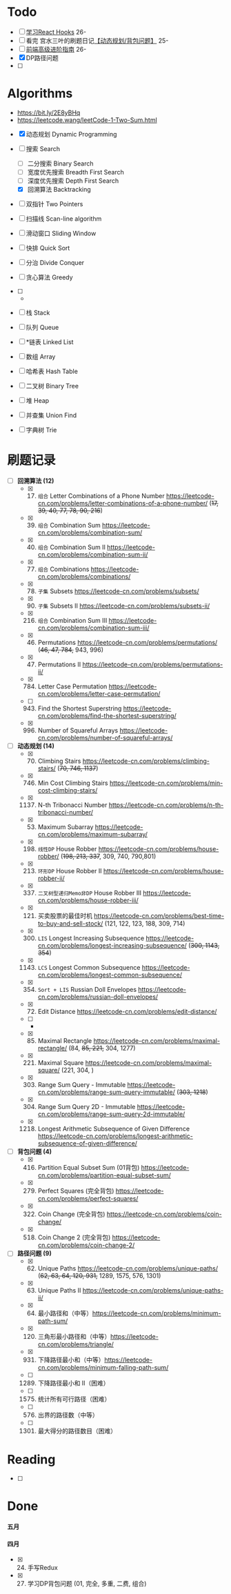 # Todo

- [ ] [学习React Hooks](https://zh-hans.reactjs.org/docs/hooks-intro.html) 26-
- [ ] 看完 宫水三叶的刷题日记[【动态规划/背包问题】](https://mp.weixin.qq.com/mp/appmsgalbum?__biz=MzU4NDE3MTEyMA==&action=getalbum&album_id=1751702161341628417&scene=173&from_msgid=2247486107&from_itemidx=1&count=3&nolastread=1#wechat_redirect) 25-
- [ ] [前端高级进阶指南](https://github.com/sl1673495/blogs/issues/37) 26-
- [x] DP路径问题
- [ ] 



# Algorithms 

- https://bit.ly/2E8yBHq
- https://leetcode.wang/leetCode-1-Two-Sum.html
- [x] 动态规划 Dynamic Programming  
- [ ] 搜索 Search
  - [ ] 二分搜索 Binary Search  
  - [ ] 宽度优先搜索 Breadth First Search  
  - [ ] 深度优先搜索 Depth First Search 
  - [x] 回溯算法 Backtracking  
- [ ] 双指针 Two Pointers  
- [ ] 扫描线 Scan-line algorithm  
- [ ] 滑动窗口 Sliding Window  
- [ ] 快排 Quick Sort  
- [ ] 分治 Divide Conquer  
- [ ] 贪心算法 Greedy  
- [ ] -
- [ ] 栈 Stack  
- [ ] 队列 Queue  
- [ ] *链表 Linked List  
- [ ] 数组 Array  
- [ ] 哈希表 Hash Table  
- [ ] 二叉树 Binary Tree   
- [ ] 堆 Heap  
- [ ] 并查集 Union Find  
- [ ] 字典树 Trie  





# 刷题记录
- [ ] **回溯算法 (12)**
  - [x] 17. `组合` Letter Combinations of a Phone Number  https://leetcode-cn.com/problems/letter-combinations-of-a-phone-number/ (~~17, 39, 40, 77, 78, 90, 216~~)
  - [x] 39. `组合` Combination Sum  https://leetcode-cn.com/problems/combination-sum/
  - [x] 40. `组合` Combination Sum II  https://leetcode-cn.com/problems/combination-sum-ii/
  - [x] 77. `组合` Combinations  https://leetcode-cn.com/problems/combinations/
  - [x] 78. `子集` Subsets  https://leetcode-cn.com/problems/subsets/ 
  - [x] 90. `子集` Subsets II  https://leetcode-cn.com/problems/subsets-ii/
  - [x] 216. `组合` Combination Sum III  https://leetcode-cn.com/problems/combination-sum-iii/
  - [x] 46. Permutations  https://leetcode-cn.com/problems/permutations/ (~~46, 47, 784,~~ 943, 996)
  - [x] 47. Permutations II  https://leetcode-cn.com/problems/permutations-ii/
  - [x] 784. Letter Case Permutation  https://leetcode-cn.com/problems/letter-case-permutation/
  - [ ] 943. Find the Shortest Superstring  https://leetcode-cn.com/problems/find-the-shortest-superstring/
  - [x] 996. Number of Squareful Arrays  https://leetcode-cn.com/problems/number-of-squareful-arrays/

- [ ] **动态规划 (14)**
  - [x] 70. Climbing Stairs https://leetcode-cn.com/problems/climbing-stairs/ (~~70, 746, 1137~~)
  - [x] 746. Min Cost Climbing Stairs https://leetcode-cn.com/problems/min-cost-climbing-stairs/
  - [x] 1137. N-th Tribonacci Number https://leetcode-cn.com/problems/n-th-tribonacci-number/
  - [x] 53. Maximum Subarray https://leetcode-cn.com/problems/maximum-subarray/
  - [x] 198. `线性DP` House Robber https://leetcode-cn.com/problems/house-robber/    (~~198, 213, 337~~, 309, 740, 790,801) 
  - [x] 213. `环形DP` House Robber II https://leetcode-cn.com/problems/house-robber-ii/  
  - [x] 337. `二叉树型递归Memo非DP` House Robber III https://leetcode-cn.com/problems/house-robber-iii/  
  - [x] 121. 买卖股票的最佳时机 https://leetcode-cn.com/problems/best-time-to-buy-and-sell-stock/ (121, 122, 123, 188, 309, 714)
  - [x] 300. `LIS` Longest Increasing Subsequence https://leetcode-cn.com/problems/longest-increasing-subsequence/ (~~300, 1143, 354~~)
  - [x] 1143. `LCS` Longest Common Subsequence https://leetcode-cn.com/problems/longest-common-subsequence/
  - [x] 354. `Sort + LIS` Russian Doll Envelopes https://leetcode-cn.com/problems/russian-doll-envelopes/
  - [x] 72. Edit Distance https://leetcode-cn.com/problems/edit-distance/
  - [ ] -
  - [x] 85. Maximal Rectangle  https://leetcode-cn.com/problems/maximal-rectangle/ (84, ~~85, 221,~~ 304, 1277)
  - [x] 221. Maximal Square  https://leetcode-cn.com/problems/maximal-square/ (221, 304, )
  - [x] 303. Range Sum Query - Immutable  https://leetcode-cn.com/problems/range-sum-query-immutable/ (~~303, 1218~~)
  - [x] 304. Range Sum Query 2D - Immutable  https://leetcode-cn.com/problems/range-sum-query-2d-immutable/
  - [x] 1218. Longest Arithmetic Subsequence of Given Difference https://leetcode-cn.com/problems/longest-arithmetic-subsequence-of-given-difference/

- [ ] **背包问题 (4)** 
	- [x] 416. Partition Equal Subset Sum (01背包) https://leetcode-cn.com/problems/partition-equal-subset-sum/
	- [x] 279. Perfect Squares (完全背包) https://leetcode-cn.com/problems/perfect-squares/
	- [x] 322. Coin Change (完全背包) https://leetcode-cn.com/problems/coin-change/
	- [x] 518. Coin Change 2 (完全背包) https://leetcode-cn.com/problems/coin-change-2/
- [ ] **路径问题 (9)** 
	- [x] 62. Unique Paths  https://leetcode-cn.com/problems/unique-paths/ (~~62, 63, 64, 120, 931,~~ 1289, 1575, 576, 1301)
	- [x] 63. Unique Paths II https://leetcode-cn.com/problems/unique-paths-ii/
	- [x] 64. 最小路径和（中等）https://leetcode-cn.com/problems/minimum-path-sum/
	- [x] 120. 三角形最小路径和（中等）https://leetcode-cn.com/problems/triangle/
	- [x] 931. 下降路径最小和（中等）https://leetcode-cn.com/problems/minimum-falling-path-sum/
	- [ ] 1289. 下降路径最小和 II（困难）
	- [ ] 1575. 统计所有可行路径（困难）
	- [ ] 576. 出界的路径数（中等）
	- [ ] 1301. 最大得分的路径数目（困难）





# Reading 

- [ ] 



# Done

#### 五月



#### 四月

- [x] 24. 手写Redux
- [x] 27. 学习DP背包问题 (01, 完全, 多重, 二费, 组合)

